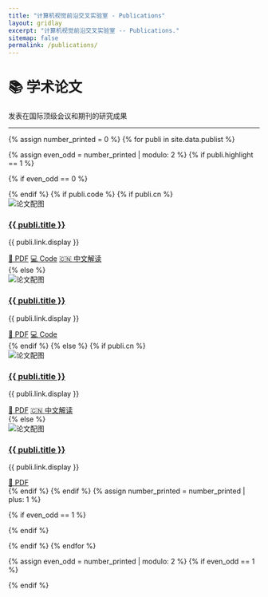 ```yaml
---
title: "计算机视觉前沿交叉实验室 - Publications"
layout: gridlay
excerpt: "计算机视觉前沿交叉实验室 -- Publications."
sitemap: false
permalink: /publications/
---
```



<div class="publications-hero">
  <div class="publications-hero-content">
    <h1 class="publications-title">📚 学术论文</h1>
    <p class="publications-subtitle">发表在国际顶级会议和期刊的研究成果</p>
  </div>
</div>

---

{% assign number_printed = 0 %}
{% for publi in site.data.publist %}

{% assign even_odd = number_printed | modulo: 2 %}
{% if publi.highlight == 1 %}

{% if even_odd == 0 %}
<div class="row">
{% endif %}
{% if publi.code %}
{% if publi.cn %}
<div class="col-sm-12 clearfix">
 <div class="publication-card">
  <div class="publication-image">
    <img src="{{ site.url }}{{ site.baseurl }}/images/pubpic/{{ publi.image }}" class="img-responsive" alt="论文配图" />
  </div>
  <div class="publication-content">
    <h3 class="publication-title"><a href="{{ publi.link.url }}">{{ publi.title }}</a></h3>
    <p class="publication-venue">{{ publi.link.display }}</p>
    <div class="publication-links">
      <a href="{{ publi.pdf }}" class="publication-link pdf-link">📄 PDF</a>
      <a href="{{ publi.code }}" class="publication-link code-link">💻 Code</a>
      <a href="{{ publi.cn }}" class="publication-link cn-link">🇨🇳 中文解读</a>
    </div>
  </div>
 </div>
</div>
{% else %}
<div class="col-sm-12 clearfix">
 <div class="publication-card">
  <div class="publication-image">
    <img src="{{ site.url }}{{ site.baseurl }}/images/pubpic/{{ publi.image }}" class="img-responsive" alt="论文配图" />
  </div>
  <div class="publication-content">
    <h3 class="publication-title"><a href="{{ publi.link.url }}">{{ publi.title }}</a></h3>
    <p class="publication-venue">{{ publi.link.display }}</p>
    <div class="publication-links">
      <a href="{{ publi.pdf }}" class="publication-link pdf-link">📄 PDF</a>
      <a href="{{ publi.code }}" class="publication-link code-link">💻 Code</a>
    </div>
  </div>
 </div>
</div>
{% endif %}
{% else %}
{% if publi.cn %}
<div class="col-sm-12 clearfix">
 <div class="publication-card">
  <div class="publication-image">
    <img src="{{ site.url }}{{ site.baseurl }}/images/pubpic/{{ publi.image }}" class="img-responsive" alt="论文配图" />
  </div>
  <div class="publication-content">
    <h3 class="publication-title"><a href="{{ publi.link.url }}">{{ publi.title }}</a></h3>
    <p class="publication-venue">{{ publi.link.display }}</p>
    <div class="publication-links">
      <a href="{{ publi.pdf }}" class="publication-link pdf-link">📄 PDF</a>
      <a href="{{ publi.cn }}" class="publication-link cn-link">🇨🇳 中文解读</a>
    </div>
  </div>
 </div>
</div>
{% else %}
<div class="col-sm-12 clearfix">
 <div class="publication-card">
  <div class="publication-image">
    <img src="{{ site.url }}{{ site.baseurl }}/images/pubpic/{{ publi.image }}" class="img-responsive" alt="论文配图" />
  </div>
  <div class="publication-content">
    <h3 class="publication-title"><a href="{{ publi.link.url }}">{{ publi.title }}</a></h3>
    <p class="publication-venue">{{ publi.link.display }}</p>
    <div class="publication-links">
      <a href="{{ publi.pdf }}" class="publication-link pdf-link">📄 PDF</a>
    </div>
  </div>
 </div>
</div>
{% endif %}
{% endif %}
{% assign number_printed = number_printed | plus: 1 %}

{% if even_odd == 1 %}
</div>
{% endif %}

{% endif %}
{% endfor %}

{% assign even_odd = number_printed | modulo: 2 %}
{% if even_odd == 1 %}
</div>
{% endif %}

<p> &nbsp; </p>



